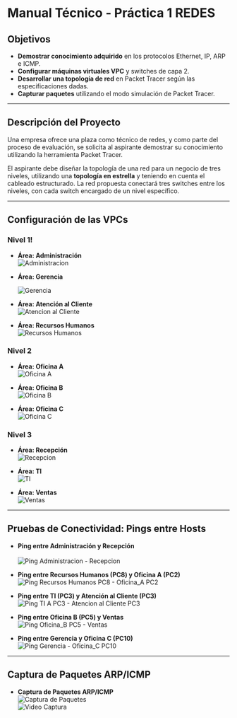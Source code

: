 # Manual Técnico - Práctica 1 REDES

## Objetivos
- **Demostrar conocimiento adquirido** en los protocolos Ethernet, IP, ARP e ICMP.
- **Configurar máquinas virtuales VPC** y switches de capa 2.
- **Desarrollar una topología de red** en Packet Tracer según las especificaciones dadas.
- **Capturar paquetes** utilizando el modo simulación de Packet Tracer.

---

## Descripción del Proyecto

Una empresa ofrece una plaza como técnico de redes, y como parte del proceso de evaluación, se solicita al aspirante demostrar su conocimiento utilizando la herramienta Packet Tracer.

El aspirante debe diseñar la topología de una red para un negocio de tres niveles, utilizando una **topología en estrella** y teniendo en cuenta el cableado estructurado. La red propuesta conectará tres switches entre los niveles, con cada switch encargado de un nivel específico.

---

## Configuración de las VPCs

### Nivel 1!

- **Área: Administración**  
  ![Administracion](https://github.com/user-attachments/assets/a4e6e749-8e81-4105-9a31-299345b81b4b)
  
  
- **Área: Gerencia** 

  ![Gerencia](https://github.com/user-attachments/assets/b1cda41c-be17-4693-ac19-fd50c2cbc2a3)

- **Área: Atención al Cliente**  
  ![Atencion al Cliente](https://github.com/user-attachments/assets/6c0a11ff-9213-4290-a70e-b623bc913598)


- **Área: Recursos Humanos**  
  ![Recursos Humanos](https://github.com/user-attachments/assets/808e69f1-13cd-47ec-bc23-9575f6e8411e)


### Nivel 2
- **Área: Oficina A**  
  ![Oficina A](https://github.com/user-attachments/assets/11be1a2c-5dd2-49b9-a75f-9a6612303014)


- **Área: Oficina B**  
  ![Oficina B](https://github.com/user-attachments/assets/5efa211c-ce7e-4ae5-afee-a7d39d2fea05)


- **Área: Oficina C**  
  ![Oficina C](https://github.com/user-attachments/assets/f5eebcbf-96b3-46a2-8e77-f50fe39fdef2)


### Nivel 3
- **Área: Recepción**  
  ![Recepcion](https://github.com/user-attachments/assets/44df9b52-f6f1-4dc9-a954-6f7b890d0cc3)


- **Área: TI**  
  ![TI](https://github.com/user-attachments/assets/74e8635e-b511-476b-b3d8-703722f546e4)


- **Área: Ventas**  
  ![Ventas](https://github.com/user-attachments/assets/3b19b545-c901-4b2f-a378-47f02ed681dc)


---

## Pruebas de Conectividad: Pings entre Hosts

- **Ping entre Administración y Recepción**  
  <br>![Ping Administracion - Recepcion](https://github.com/user-attachments/assets/20ed28bb-cc7f-4ec2-aad6-c735a1aad456)


- **Ping entre Recursos Humanos (PC8) y Oficina A (PC2)**  
  ![Ping Recursos Humanos PC8 - Oficina_A PC2](https://github.com/user-attachments/assets/243cfb21-939d-4f2f-a95b-1238c3e87b9a)


- **Ping entre TI (PC3) y Atención al Cliente (PC3)**  
  ![Ping TI A PC3 - Atencion al Cliente PC3](https://github.com/user-attachments/assets/e2043073-4bd2-46c3-ba55-cbb037aed971)


- **Ping entre Oficina B (PC5) y Ventas**  
  ![Ping Oficina_B PC5 - Ventas](https://github.com/user-attachments/assets/d0034d8c-4869-475c-8921-640a0ad525aa)


- **Ping entre Gerencia y Oficina C (PC10)**  
  ![Ping Gerencia - Oficina_C PC10](https://github.com/user-attachments/assets/2a91713b-93c2-4253-9767-8b0a5d1ff286)


---

## Captura de Paquetes ARP/ICMP

- **Captura de Paquetes ARP/ICMP**  
  ![Captura de Paquetes](//imagen-pronto)  
  ![Video Captura](//video-pronto)
